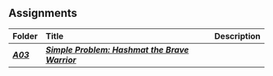 ## Assignments

| Folder | Title | Description |
|:------|:------|------|
| ***<a href="(https://github.com/AllysonKapers/4883-PT-Moore/tree/main/Assignments/A03">A03</a>*** | ***<a href="https://github.com/AllysonKapers/4883-PT-Moore/tree/main/Assignments/A03"> Simple Problem: Hashmat the Brave Warrior</a>*** |

